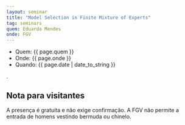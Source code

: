 ```yaml
---
layout: seminar
title: "Model Selection in Finite Mixture of Experts"
tag: seminars
quem: Eduardo Mendes 
onde: FGV 
---
```


- Quem:  {{ page.quem }}
- Onde:  {{ page.onde }}
- Quando: {{ page.date | date_to_string }}


.

## Nota para visitantes

A presença é gratuíta e não exige confirmação. A FGV não permite a
entrada de homens vestindo bermuda ou chinelo.
